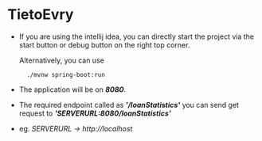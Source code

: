 # TietoEvry
- If you are using the intellij idea, you can directly start the project via the start button or debug button on the right top corner.

    Alternatively, you can use 
    
        ./mvnw spring-boot:run

- The application will be on ***8080***.

- The required endpoint called as ***'/loanStatistics'*** you can send get request to  ***'SERVERURL:8080/loanStatistics'***
- eg. *SERVERURL -> http://localhost*

